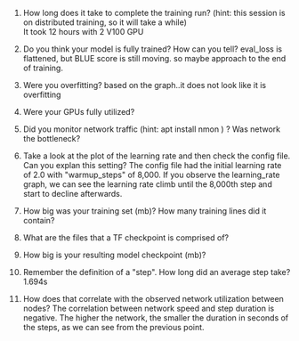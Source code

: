 

1. How long does it take to complete the training run? (hint: this session is on distributed training, so it will take a while) <br>
It took 12 hours with 2 V100 GPU

2. Do you think your model is fully trained? How can you tell?
eval_loss is flattened, but BLUE score is still moving. so maybe approach to the end of training. 

3. Were you overfitting?
based on the graph..it does not look like it is overfitting

4. Were your GPUs fully utilized?

5. Did you monitor network traffic (hint: apt install nmon ) ? Was network the bottleneck?

6. Take a look at the plot of the learning rate and then check the config file. Can you explan this setting?
   The config file had the initial learning rate of 2.0 with "warmup_steps" of 8,000. If you observe the learning_rate graph, we can see the learning rate climb until the 8,000th step and start to decline afterwards.

7. How big was your training set (mb)? How many training lines did it contain?

8. What are the files that a TF checkpoint is comprised of?

9. How big is your resulting model checkpoint (mb)?

10. Remember the definition of a "step". How long did an average step take?
1.694s
11. How does that correlate with the observed network utilization between nodes?
The correlation between network speed and step duration is negative. The higher the network, the smaller the duration in seconds of the steps, as we can see from the previous point.
